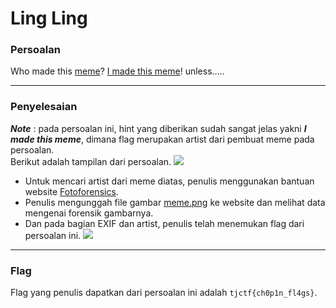 # Ling Ling

### Persoalan

Who made this [meme](https://static.tjctf.org/d25fe79e6276ed73a0f7009294e28c035437d7c7ffe2f46285e9eb5ac94b6bec_meme.png)? [I made this meme](https://www.reddit.com/r/lingling40hrs/comments/gam2if/this_popped_in_my_mind_as_i_was_playing_it_and_i/)! unless.....
____________________________________

### Penyelesaian

***Note*** : pada persoalan ini, hint yang diberikan sudah sangat jelas yakni ***I made this meme***, dimana flag merupakan artist dari pembuat meme pada persoalan. \
Berikut adalah tampilan dari persoalan.
![](https://github.com/Bhaskaraa/EAS_Keamanan-Web-dan-Aplikasi_05311840000007/blob/master/Forensics/Ling%20Ling/meme.png)
- Untuk mencari artist dari meme diatas, penulis menggunakan bantuan website [Fotoforensics](http://fotoforensics.com/).
- Penulis mengunggah file gambar [meme.png](https://github.com/Bhaskaraa/EAS_Keamanan-Web-dan-Aplikasi_05311840000007/blob/master/Forensics/Ling%20Ling/meme.png) ke website dan melihat data mengenai forensik gambarnya.
- Dan pada bagian EXIF dan artist, penulis telah menemukan flag dari persoalan ini.
![](https://github.com/Bhaskaraa/EAS_Keamanan-Web-dan-Aplikasi_05311840000007/blob/master/Forensics/Ling%20Ling/Artist.PNG)

____________________________________

### Flag

Flag yang penulis dapatkan dari persoalan ini adalah `tjctf{ch0p1n_fl4gs}`.
 
